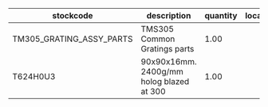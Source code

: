 |stockcode|description|quantity|location|
|---------|-----------|--------|--------|
|TM305_GRATING_ASSY_PARTS|TMS305 Common Gratings parts|1.00||
|T624H0U3|90x90x16mm. 2400g/mm holog blazed at 300|1.00||
